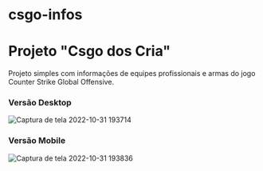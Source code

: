 # csgo-infos


 <h1>Projeto "Csgo dos Cria"</h1>

Projeto simples com informações de equipes profissionais e armas do jogo Counter Strike Global Offensive.

<h3> Versão Desktop </h3>

![Captura de tela 2022-10-31 193714](https://user-images.githubusercontent.com/103973828/199122930-ab04df0a-aef3-472a-84e0-72682af6aeaf.png)

<h3> Versão Mobile </h3>

![Captura de tela 2022-10-31 193836](https://user-images.githubusercontent.com/103973828/199123074-a6e0e3c6-6417-469c-8635-a1e27caea0b2.png)
